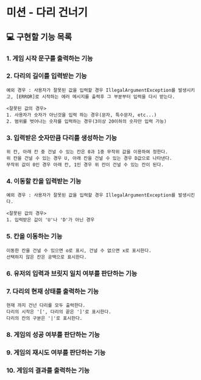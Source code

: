 # 미션 - 다리 건너기

## :computer: 구현할 기능 목록

### 1. 게임 시작 문구를 출력하는 기능
### 2. 다리의 길이를 입력받는 기능
    예외 경우 : 사용자가 잘못된 값을 입력할 경우 IllegalArgumentException를 발생시키고, [ERROR]로 시작하는 에러 메시지를 출력후 그 부분부터 입력을 다시 받는다.
    
    <잘못된 값의 경우>
    1. 사용자가 숫자가 아닌것을 입력 하는 경우(문자, 특수문자, etc...)
    2. 범위를 벗어나는 숫자를 입력하는 경우(3이상 20이하의 숫자만 입력 가능)

### 3. 입력받은 숫자만큼 다리를 생성하는 기능

    위 칸, 아래 칸 중 건널 수 있는 칸은 0과 1중 무작위 값을 이용하여 정한다.
    위 칸을 건널 수 있는 경우 U, 아래 칸을 건널 수 있는 경우 D값으로 나타낸다.
    무작위 값이 0인 경우 아래 칸, 1인 경우 위 칸이 건널 수 있는 칸이 된다.

### 4. 이동할 칸을 입력받는 기능
    예외 경우 : 사용자가 잘못된 값을 입력할 경우 IllegalArgumentException를 발생시킨다.
    
    <잘못된 값의 경우>
    1. 입력받은 값이 'U'나 'D'가 아닌 경우

### 5. 칸을 이동하는 기능

    이동한 칸을 건널 수 있으면 o로 표시, 건널 수 없으면 x로 표시한다.
    선택하지 않은 칸은 공백으로 표시한다.

### 6. 유저의 입력과 브릿지 일치 여부를 판단하는 기능

### 7. 다리의 현재 상태를 출력하는 기능

    현재 까지 건넌 다리를 모두 출력한다.
    다리의 시작은 '[', 다리의 끝은 ']'로 표시한다.
    다리의 칸의 구분은 '|'로 표시한다.

### 8. 게임의 성공 여부를 판단하는 기능

### 9. 게임의 재시도 여부를 판단하는 기능

### 10. 게임의 결과를 출력하는 기능